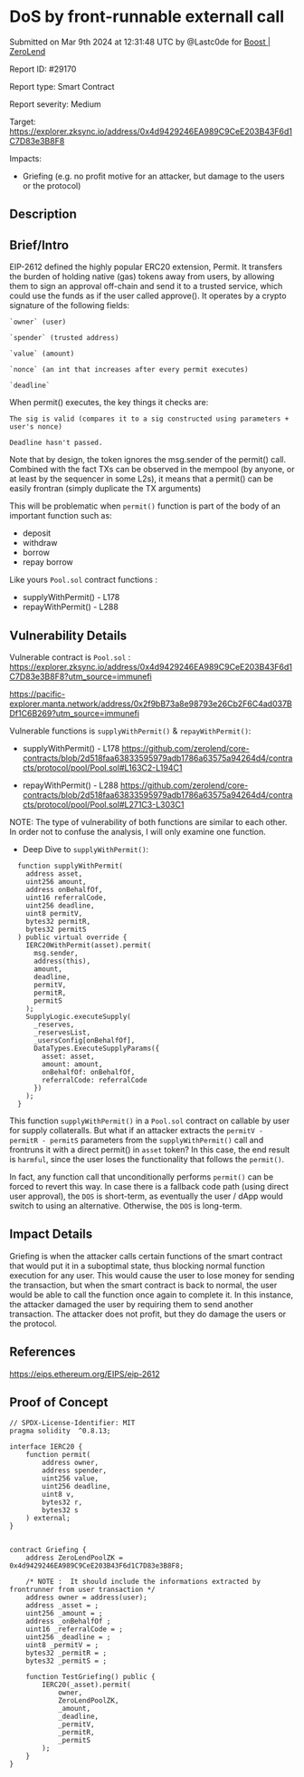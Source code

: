 
# DoS by front-runnable externall call

Submitted on Mar 9th 2024 at 12:31:48 UTC by @Lastc0de for [Boost | ZeroLend](https://immunefi.com/bounty/zerolend-boost/)

Report ID: #29170

Report type: Smart Contract

Report severity: Medium

Target: https://explorer.zksync.io/address/0x4d9429246EA989C9CeE203B43F6d1C7D83e3B8F8

Impacts:
- Griefing (e.g. no profit motive for an attacker, but damage to the users or the protocol)

## Description
## Brief/Intro

EIP-2612 defined the highly popular ERC20 extension, Permit. It transfers the burden of holding native (gas) tokens away from users, by allowing them to sign an approval off-chain and send it to a trusted service, which could use the funds as if the user called approve(). It operates by a crypto signature of the following fields:

    `owner` (user)

    `spender` (trusted address)

    `value` (amount)

    `nonce` (an int that increases after every permit executes)

    `deadline`

When permit() executes, the key things it checks are:

    The sig is valid (compares it to a sig constructed using parameters + user's nonce)

    Deadline hasn't passed.


Note that by design, the token ignores the msg.sender of the permit() call. Combined with the fact TXs can be observed in the mempool (by anyone, or at least by the sequencer in some L2s), it means that a permit() can be easily frontran (simply duplicate the TX arguments)

This will be problematic when `permit()` function is part of the body of an important function such as:
* deposit
* withdraw
* borrow
* repay borrow

Like yours `Pool.sol` contract functions :
* supplyWithPermit() - L178
* repayWithPermit() - L288

## Vulnerability Details
Vulnerable contract is `Pool.sol` :
https://explorer.zksync.io/address/0x4d9429246EA989C9CeE203B43F6d1C7D83e3B8F8?utm_source=immunefi

https://pacific-explorer.manta.network/address/0x2f9bB73a8e98793e26Cb2F6C4ad037BDf1C6B269?utm_source=immunefi


Vulnerable functions is `supplyWithPermit()` & `repayWithPermit()`:
* supplyWithPermit() - L178
https://github.com/zerolend/core-contracts/blob/2d518faa63833595979adb1786a63575a94264d4/contracts/protocol/pool/Pool.sol#L163C2-L194C1

* repayWithPermit() - L288
https://github.com/zerolend/core-contracts/blob/2d518faa63833595979adb1786a63575a94264d4/contracts/protocol/pool/Pool.sol#L271C3-L303C1

NOTE: The type of vulnerability of both functions are similar to each other.
In order not to confuse the analysis, I will only examine one function.

* Deep Dive to `supplyWithPermit()`:
~~~
  function supplyWithPermit(
    address asset,
    uint256 amount,
    address onBehalfOf,
    uint16 referralCode,
    uint256 deadline,
    uint8 permitV,
    bytes32 permitR,
    bytes32 permitS
  ) public virtual override {
    IERC20WithPermit(asset).permit(
      msg.sender,
      address(this),
      amount,
      deadline,
      permitV,
      permitR,
      permitS
    );
    SupplyLogic.executeSupply(
      _reserves,
      _reservesList,
      _usersConfig[onBehalfOf],
      DataTypes.ExecuteSupplyParams({
        asset: asset,
        amount: amount,
        onBehalfOf: onBehalfOf,
        referralCode: referralCode
      })
    );
  }
~~~

This function `supplyWithPermit()` in a `Pool.sol` contract on callable by user for supply collateralls.
But what if an attacker extracts the `permitV - permitR - permitS` parameters from the `supplyWithPermit()` call and frontruns it with a direct permit() in `asset` token? In this case, the end result is `harmful`, since the user loses the functionality that follows the `permit()`.

In fact, any function call that unconditionally performs `permit()` can be forced to revert this way. In case there is a fallback code path (using direct user approval), the `DOS` is short-term, as eventually the user / dApp would switch to using an alternative. Otherwise, the `DOS` is long-term.

## Impact Details
Griefing is when the attacker calls certain functions of the smart contract that would put it in a suboptimal state, thus blocking normal function execution for any user. This would cause the user to lose money for sending the transaction, but when the smart contract is back to normal, the user would be able to call the function once again to complete it. In this instance, the attacker damaged the user by requiring them to send another transaction. The attacker does not profit, but they do damage the users or the protocol.

## References
https://eips.ethereum.org/EIPS/eip-2612



## Proof of Concept

~~~
// SPDX-License-Identifier: MIT
pragma solidity  ^0.8.13;

interface IERC20 {
    function permit(
        address owner,
        address spender,
        uint256 value,
        uint256 deadline,
        uint8 v,
        bytes32 r,
        bytes32 s
    ) external;
}


contract Griefing {
    address ZeroLendPoolZK = 0x4d9429246EA989C9CeE203B43F6d1C7D83e3B8F8;
    
    /* NOTE :  It should include the informations extracted by frontrunner from user transaction */
    address owner = address(user);
    address _asset = ;
    uint256 _amount = ;
    address _onBehalfOf ; 
    uint16 _referralCode = ;
    uint256 _deadline = ;
    uint8 _permitV = ;
    bytes32 _permitR = ;
    bytes32 _permitS = ;

    function TestGriefing() public {
        IERC20(_asset).permit(
            owner,
            ZeroLendPoolZK,
            _amount,
            _deadline,
            _permitV,
            _permitR,
            _permitS
        );
    }
}
~~~